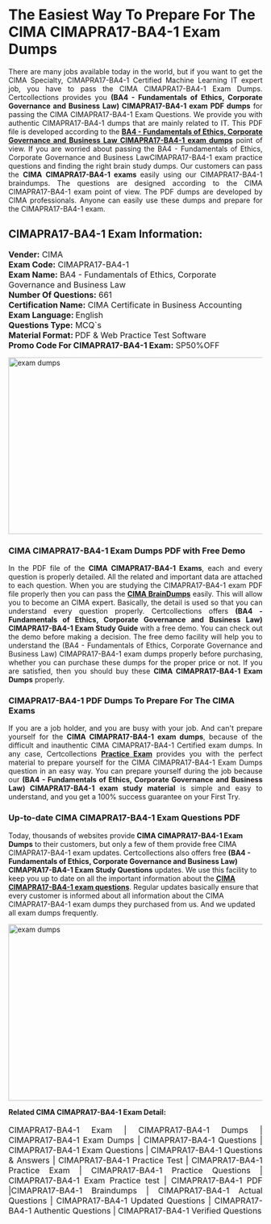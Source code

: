 <h1>The Easiest Way To Prepare For The CIMA CIMAPRA17-BA4-1 Exam Dumps</h1> <p style="text-align:justify">There are many jobs available today in the world, but if you want to get the CIMA Specialty, CIMAPRA17-BA4-1 Certified Machine Learning IT expert job, you have to pass the CIMA CIMAPRA17-BA4-1 Exam Dumps. Certcollections provides you <strong>(BA4 - Fundamentals of Ethics, Corporate Governance and Business Law) CIMAPRA17-BA4-1 exam PDF dumps</strong> for passing the CIMA CIMAPRA17-BA4-1 Exam Questions. We provide you with authentic CIMAPRA17-BA4-1 dumps that are mainly related to IT. This PDF file is developed according to the <a href="https://www.certsofficial.com/cima/cimapra17-ba4-1-questions"><strong>BA4 - Fundamentals of Ethics, Corporate Governance and Business Law CIMAPRA17-BA4-1 exam dumps</strong></a> point of view. If you are worried about passing the BA4 - Fundamentals of Ethics, Corporate Governance and Business LawCIMAPRA17-BA4-1 exam practice questions and finding the right brain study dumps. Our customers can pass the <strong>CIMA CIMAPRA17-BA4-1 exams </strong>easily using our CIMAPRA17-BA4-1 braindumps. The questions are designed according to the CIMA CIMAPRA17-BA4-1 exam point of view. The PDF dumps are developed by CIMA professionals. Anyone can easily use these dumps and prepare for the CIMAPRA17-BA4-1 exam.</p> <h2><strong>CIMAPRA17-BA4-1 Exam Information:</strong></h2> <p><span style="font-size:16px"><strong>Vender:</strong> CIMA<br /> <strong>Exam Code:</strong> CIMAPRA17-BA4-1<br /> <strong>Exam Name:</strong> BA4 - Fundamentals of Ethics, Corporate Governance and Business Law<br /> <strong>Number Of Questions:</strong> 661<br /> <strong>Certification Name:</strong> CIMA Certificate in Business Accounting<br /> <strong>Exam Language: </strong>English<br /> <strong>Questions Type:</strong> MCQ`s<br /> <strong>Material Format: </strong>PDF & Web Practice Test Software<br /> <strong>Promo Code For CIMAPRA17-BA4-1 Exam:</strong> SP50%OFF</span></p> <p><a href="https://www.certsofficial.com/cima/cimapra17-ba4-1-questions" rel="no-follow"><img alt="exam dumps" src="https://www.certcollections.com/uploads/content/certsofficial.jpg" style="height:350px; width:750px" /></a></p> <h3><strong>CIMA CIMAPRA17-BA4-1 Exam Dumps PDF with Free Demo</strong></h3> <p style="text-align:justify">In the PDF file of the <strong>CIMA CIMAPRA17-BA4-1 Exams</strong>, each and every question is properly detailed. All the related and important data are attached to each question. When you are studying the CIMAPRA17-BA4-1 exam PDF file properly then you can pass the <a href="https://www.certsofficial.com/cima-dumps"><strong>CIMA BrainDumps</strong></a> easily. This will allow you to become an CIMA expert. Basically, the detail is used so that you can understand every question properly. Certcollections offers <strong>(BA4 - Fundamentals of Ethics, Corporate Governance and Business Law) CIMAPRA17-BA4-1 Exam Study Guide</strong> with a free demo. You can check out the demo before making a decision. The free demo facility will help you to understand the (BA4 - Fundamentals of Ethics, Corporate Governance and Business Law) CIMAPRA17-BA4-1 exam dumps properly before purchasing, whether you can purchase these dumps for the proper price or not. If you are satisfied, then you should buy these <strong>CIMA CIMAPRA17-BA4-1 Exam Dumps</strong> properly.</p> <h3><strong>CIMAPRA17-BA4-1 PDF Dumps To Prepare For The CIMA Exams</strong></h3> <p style="text-align:justify">If you are a job holder, and you are busy with your job. And can't prepare yourself for the <strong>CIMA CIMAPRA17-BA4-1 exam dumps</strong>, because of the difficult and inauthentic CIMA CIMAPRA17-BA4-1 Certified exam dumps. In any case, Certcollections <strong><a href="https://www.certsofficial.com/">Practice Exam</a></strong> provides you with the perfect material to prepare yourself for the CIMA CIMAPRA17-BA4-1 Exam Dumps question in an easy way. You can prepare yourself during the job because our <strong>(BA4 - Fundamentals of Ethics, Corporate Governance and Business Law) CIMAPRA17-BA4-1 exam study material</strong> is simple and easy to understand, and you get a 100% success guarantee on your First Try.</p> <h3><strong>Up-to-date CIMA CIMAPRA17-BA4-1 Exam Questions PDF</strong></h3> <p>Today, thousands of websites provide <strong>CIMA CIMAPRA17-BA4-1 Exam Dumps</strong> to their customers, but only a few of them provide free CIMA CIMAPRA17-BA4-1 exam updates. Certcollections also offers free <strong>(BA4 - Fundamentals of Ethics, Corporate Governance and Business Law) CIMAPRA17-BA4-1 Exam Study Questions</strong> updates. We use this facility to keep you up to date on all the important information about the <a href="https://www.certsofficial.com/cima/cimapra17-ba4-1-questions"><strong>CIMA CIMAPRA17-BA4-1 exam questions</strong></a>. Regular updates basically ensure that every customer is informed about all information about the CIMA CIMAPRA17-BA4-1 exam dumps they purchased from us. And we updated all exam dumps frequently.</p> <p><a href="https://www.certsofficial.com/cima/cimapra17-ba4-1-questions"><img alt="exam dumps " src="https://www.certcollections.com/uploads/content/certsofficial2.jpg" style="height:350px; width:750px" /></a></p> <p style="text-align:justify"><span style="font-size:14px"><strong>Related CIMA CIMAPRA17-BA4-1 Exam Detail:</strong></span><br /> <br /> <span style="font-size:16px">CIMAPRA17-BA4-1 Exam | CIMAPRA17-BA4-1 Dumps | CIMAPRA17-BA4-1 Exam Dumps | CIMAPRA17-BA4-1 Questions | CIMAPRA17-BA4-1 Exam Questions | CIMAPRA17-BA4-1 Questions & Answers | CIMAPRA17-BA4-1 Practice Test | CIMAPRA17-BA4-1 Practice Exam | CIMAPRA17-BA4-1 Practice Questions | CIMAPRA17-BA4-1 Exam Practice test | CIMAPRA17-BA4-1 PDF |CIMAPRA17-BA4-1 Braindumps | CIMAPRA17-BA4-1 Actual Questions | CIMAPRA17-BA4-1 Updated Questions | CIMAPRA17-BA4-1 Authentic Questions | CIMAPRA17-BA4-1 Verified Questions</span></p>
